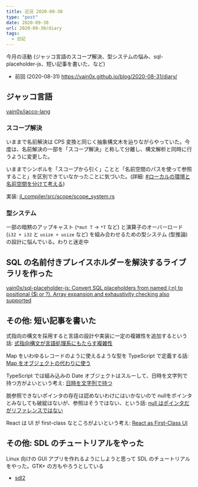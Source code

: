 ```yaml
---
title: 近況 2020-09-30
type: "post"
date: 2020-09-30
url: 2020-09-30/diary
tags:
  - 日記
---
```


今月の活動 (ジャッコ言語のスコープ解決、型システムの悩み、sql-placeholder-js、短い記事を書いた、など)

<!--more-->

- 前回 (2020-08-31) <https://vain0x.github.io/blog/2020-08-31/diary/>

## ジャッコ言語

[vain0x/jacco-lang](https://github.com/vain0x/jacco-lang)

### スコープ解決

いままで名前解決は CPS 変換と同じく抽象構文木を辿りながらやっていた。今度は、名前解決の一部を「スコープ解決」と称して分離し、構文解析と同時に行うように変更した。

いままでシンボルを「スコープから引く」ことと「名前空間のパスを使って参照すること」を区別できていなかったことに気づいた。(詳細: [#ローカルの環境と名前空間を分けて考える](https://github.com/vain0x/notes/blob/aa6e35ae0337803ad6907f55c53dc4c818d4f284/compiler/name-resolution.md#%E3%83%AD%E3%83%BC%E3%82%AB%E3%83%AB%E3%81%AE%E7%92%B0%E5%A2%83%E3%81%A8%E5%90%8D%E5%89%8D%E7%A9%BA%E9%96%93%E3%82%92%E5%88%86%E3%81%91%E3%81%A6%E8%80%83%E3%81%88%E3%82%8B))

実装: [jl_compiler/src/scope/scope_system.rs](https://github.com/vain0x/jacco-lang/blob/6151f42cc51db9d8f3584e5f63a041d0f8d20d0f/jl_compiler/src/scope/scope_system.rs)

### 型システム

一部の暗黙のアップキャスト (`*mut T` → `*T` など) と演算子のオーバーロード (`i32 + i32` と `usize + usize` など) を組み合わせるための型システム (型推論) の設計に悩んでいる。わりと迷走中

## SQL の名前付きプレイスホルダーを解決するライブラリを作った

[vain0x/sql-placeholder-js\: Convert SQL placeholders from named (\:n) to positional ($i or ?). Array expansion and exhaustivity checking also supported](https://github.com/vain0x/sql-placeholder-js)

## その他: 短い記事を書いた

式指向の構文を採用すると言語の設計や実装に一定の複雑性を追加するという話: [式指向構文が言語処理系にもたらす複雑性](https://github.com/vain0x/notes/blob/03b1ca81931f77c63f38cb79175e08f4a9410d9c/compiler/complexity-from-expression-oriented-syntax.md)

Map をいわゆるレコードのように使えるような型を TypeScript で定義する話: [Map をオブジェクトの代わりに使う](https://github.com/vain0x/notes/blob/e738be72242d28cacd16999207a6bf55d3eb2e68/typescript/map-instead-of-object.md)

TypeScript では組み込みの Date オブジェクトはスルーして、日時を文字列で持つ方がよいという考え: [日時を文字列で持つ](https://github.com/vain0x/notes/blob/03b1ca81931f77c63f38cb79175e08f4a9410d9c/typescript/date-as-string.md)

脱参照できないポインタの存在は認めないわけにはいかないので nullをポインタとみなしても破綻はないが、参照はそうではない、という話: [null はポインタだがリファレンスではない](https://github.com/vain0x/notes/blob/03b1ca81931f77c63f38cb79175e08f4a9410d9c/types/null-is-a-ptr-but-not-a-reference.md)

React は UI が first-class なところがよいという考え: [React as First-Class UI](https://github.com/vain0x/notes/blob/03b1ca81931f77c63f38cb79175e08f4a9410d9c/typescript/react-as-first-class-ui.md)

## その他: SDL のチュートリアルをやった

Linux 向けの GUI アプリを作れるようにしようと思って SDL のチュートリアルをやった。GTK+ の方もやろうとしている

- [sdl2](https://github.com/vain0x/playground/tree/8328582604de1631c5d5942c1fc8d3fcc0931eab/2020-09-17-sdl2)
